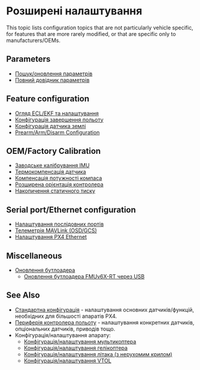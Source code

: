 # Розширені налаштування

This topic lists configuration topics that are not particularly vehicle specific, for features that are more rarely modified, or that are specific only to manufacturers/OEMs.

## Parameters

- [Пошук/оновлення параметрів](../advanced_config/parameters.md)
- [Повний довідник параметрів](../advanced_config/parameter_reference.md)

## Feature configuration

- [Огляд ECL/EKF та налаштування](../advanced_config/tuning_the_ecl_ekf.md)
- [Конфігурація завершення польоту](../advanced_config/flight_termination.md)
- [Конфігурація датчика землі](../advanced_config/land_detector.md)
- [Prearm/Arm/Disarm Configuration](../advanced_config/prearm_arm_disarm.md)

## OEM/Factory Calibration

- [Заводське калібрування IMU](../advanced_config/imu_factory_calibration.md)
- [Термокомпенсація датчика](../advanced_config/sensor_thermal_calibration.md)
- [Компенсація потужності компаса](../advanced_config/compass_power_compensation.md)
- [Розширена орієнтація контролера](../advanced_config/advanced_flight_controller_orientation_leveling.md)
- [Накопичення статичного тиску](../advanced_config/static_pressure_buildup.md)

## Serial port/Ethernet configuration

- [Налаштування послідовних портів](../peripherals/serial_configuration.md)
- [Телеметрія MAVLink (OSD/GCS)](../peripherals/mavlink_peripherals.md)
- [Налаштування PX4 Ethernet](../advanced_config/ethernet_setup.md)

## Miscellaneous

- [Оновлення бутлоадера](../advanced_config/bootloader_update.md)
  - [Оновлення бутлоадера FMUv6X-RT через USB](../advanced_config/bootloader_update_v6xrt.md)

## See Also

- [Стандартна конфігурація](../config/README.md) - налаштування основних датчиків/функцій, необхідних для більшості апаратів PX4.
- [Периферія контролера польоту](../peripherals/README.md) - налаштування конкретних датчиків, опціональних датчиків, приводів тощо.
- Конфігурація/налаштування апарату:
  - [Конфігурація/налаштування мультикоптера](../config_mc/index.md)
  - [Конфігурація/налаштування гелікоптера](../config_heli/index.md)
  - [Конфігурація/налаштування літака (з нерухомим крилом)](../config_fw/index.md)
  - [Конфігурація/налаштування VTOL](../config_vtol/index.md)
